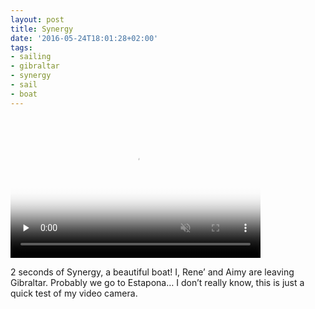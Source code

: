```yaml
---
layout: post
title: Synergy
date: '2016-05-24T18:01:28+02:00'
tags:
- sailing
- gibraltar
- synergy
- sail
- boat
---
```

<video id="embed-5db26a883143c698306955" class="crt-video crt-skin-default" width="400" height="225" poster="https://66.media.tumblr.com/tumblr_o7l5rmXb8E1tq106b_smart1.jpg" preload="none" muted data-crt-video data-crt-options='{"autoheight":null,"duration":2,"hdUrl":"https://ve.media.tumblr.com/tumblr_o7l5rmXb8E1tq106b.mp4","filmstrip":{"url":"https://66.media.tumblr.com/previews/tumblr_o7l5rmXb8E1tq106b_filmstrip.jpg","width":"200","height":"112"}}' crossorigin="anonymous">
    <source src="https://ve.media.tumblr.com/tumblr_o7l5rmXb8E1tq106b_480.mp4" type="video/mp4">
</source></video>

2 seconds of Synergy, a beautiful boat! I, Rene’ and Aimy are leaving Gibraltar. Probably we go to Estapona… I don’t really know, this is just a quick test of my video camera.

